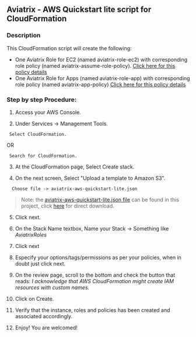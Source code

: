 ## Aviatrix - AWS Quickstart lite script for CloudFormation

### Description
This CloudFormation script will create the following:

* One Aviatrix Role for EC2 (named aviatrix-role-ec2) with corresponding role policy (named aviatrix-assume-role-policy). [Click here for this policy details](https://s3-us-west-2.amazonaws.com/aviatrix-download/iam_assume_role_policy.txt)
* One Aviatrix Role for Apps (named aviatrix-role-app) with corresponding role policy (named aviatrix-app-policy) [Click here for this policy details](https://s3-us-west-2.amazonaws.com/aviatrix-download/IAM_access_policy_for_CloudN.txt)

### Step by step Procedure:

1. Access your AWS Console.

2. Under Services -> Management Tools.
```
 Select CloudFormation.
 ```
 OR
```
 Search for CloudFormation.
```

3. At the CloudFormation page, Select Create stack.

4. On the next screen, Select "Upload a template to Amazon S3".
```
  Choose file -> aviatrix-aws-quickstart-lite.json
```

  > Note: the [aviatrix-aws-quickstart-lite.json file](https://github.com/AviatrixSystems/AWSQuickStart/blob/master/aviatrix-aws-quickstart-lite.json) can be found in this project, click [here](https://raw.githubusercontent.com/downloads/AviatrixSystems/AWSQuickStart/master/aviatrix-aws-quickstart-lite.json)   for direct download.

5. Click next.

6. On the Stack Name textbox, Name your Stack -> Something like *AviatrixRoles*

7. Click next

8. Especify your options/tags/permissions as per your policies, when in doubt just click next.

9. On the review page, scroll to the bottom and check the button that reads:
*I acknowledge that AWS CloudFormation might create IAM resources with custom names.*

10. Click on Create.

11. Verify that the instance, roles and policies has been created and associated accordingly.

12. Enjoy! You are welcomed!
